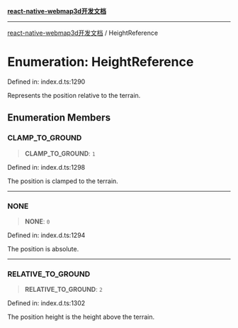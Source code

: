 [**react-native-webmap3d开发文档**](../README.md)

***

[react-native-webmap3d开发文档](../globals.md) / HeightReference

# Enumeration: HeightReference

Defined in: index.d.ts:1290

Represents the position relative to the terrain.

## Enumeration Members

### CLAMP\_TO\_GROUND

> **CLAMP\_TO\_GROUND**: `1`

Defined in: index.d.ts:1298

The position is clamped to the terrain.

***

### NONE

> **NONE**: `0`

Defined in: index.d.ts:1294

The position is absolute.

***

### RELATIVE\_TO\_GROUND

> **RELATIVE\_TO\_GROUND**: `2`

Defined in: index.d.ts:1302

The position height is the height above the terrain.
